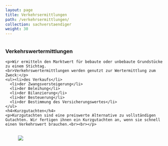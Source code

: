 ```yaml
---
layout: page
title: Verkehrsermittlungen
path: /verkehrsermittlungen/
collection: sachverstaendiger
weight: 30
---
```


<div class="content_box">

  <div class="column">
    <h3>Verkehrswertermittlungen</h3>

    <p>Wir ermitteln den Marktwert für bebaute oder unbebaute Grundstücke zu einem Stichtag.
    <br>Verkehrswertermittlungen werden genutzt zur Wertermittlung zum Zweck:</p>
    <ul><li>des Verkaufs</li>
      <li>der Zwangsversteigerung</li>
      <li>der Beleihung</li>
      <li>der Bilanzierung</li>
      <li>der Besteuerung</li>
      <li>der Bestimmung des Versicherungswertes</li>
    </ul>
    <h4>Kurzgutachten</h4>
    <p>Kurzgutachten sind eine preiswerte Alternative zu vollständigen Gutachten. Wir fertigen ihnen ein Kurzgutachten an, wenn sie schnell einen Verkehrswert brauchen.<br><br></p>
  </div>
  <figure class="column2">
    <img src="{{ site.url }}/assets/images/iStock_gutachten.jpg">
  </figure>
  <br class="clear">
</div>